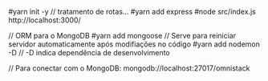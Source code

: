 #yarn init -y
// tratamento de rotas...
#yarn add express
#node src/index.js
http://localhost:3000/

// ORM para o MongoDB
#yarn add mongoose
// Serve para reiniciar servidor automaticamente após modifiações no código
#yarn add nodemon -D
// -D indica dependência de desenvolvimento

// Para conectar com o MongoDB: mongodb://localhost:27017/omnistack